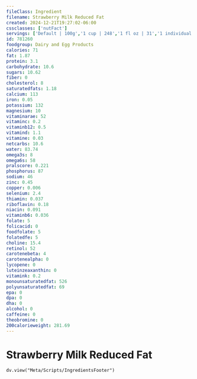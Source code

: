 ```yaml
---
fileClass: Ingredient
filename: Strawberry Milk Reduced Fat
created: 2024-12-21T19:27:02-06:00
cssclasses: ['nutFact']
servings: ['Default | 100g','1 cup | 248','1 fl oz | 31','1 individual school container | 248']
id: 781260
foodgroup: Dairy and Egg Products 
calories: 71
fat: 1.87
protein: 3.1
carbohydrate: 10.6
sugars: 10.62
fiber: 0
cholesterol: 8
saturatedfats: 1.18
calcium: 113
iron: 0.05
potassium: 132
magnesium: 10
vitaminarae: 52
vitaminc: 0.2
vitaminb12: 0.5
vitamind: 1.1
vitamine: 0.03
netcarbs: 10.6
water: 83.74
omega3s: 8
omega6s: 58
pralscore: 0.221
phosphorus: 87
sodium: 46
zinc: 0.45
copper: 0.006
selenium: 2.4
thiamin: 0.037
riboflavin: 0.18
niacin: 0.091
vitaminb6: 0.036
folate: 5
folicacid: 0
foodfolate: 5
folatedfe: 5
choline: 15.4
retinol: 52
carotenebeta: 4
carotenealpha: 0
lycopene: 0
luteinzeaxanthin: 0
vitamink: 0.2
monounsaturatedfat: 526
polyunsaturatedfat: 69
epa: 0
dpa: 0
dha: 0
alcohol: 0
caffeine: 0
theobromine: 0
200calorieweight: 281.69
---
```


# Strawberry Milk Reduced Fat

```dataviewjs
dv.view("Meta/Scripts/IngredientsFooter")
```